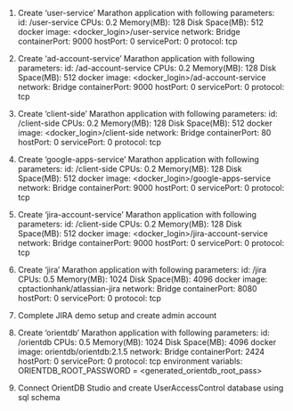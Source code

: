1. Create ‘user-service’ Marathon application with following parameters:
	id: /user-service
	CPUs: 0.2
	Memory(MB): 128
	Disk Space(MB): 512
	docker image: <docker_login>/user-service
	network: Bridge
	containerPort: 9000
	hostPort: 0
	servicePort: 0
	protocol: tcp

2. Create ‘ad-account-service’ Marathon application with following parameters:
	id: /ad-account-service
	CPUs: 0.2
	Memory(MB): 128
	Disk Space(MB): 512
	docker image: <docker_login>/ad-account-service
	network: Bridge
	containerPort: 9000
	hostPort: 0
	servicePort: 0
	protocol: tcp	

3. Create ‘client-side’ Marathon application with following parameters:
	id: /client-side
	CPUs: 0.2
	Memory(MB): 128
	Disk Space(MB): 512
	docker image: <docker_login>/client-side
	network: Bridge
	containerPort: 80
	hostPort: 0
	servicePort: 0
	protocol: tcp	

4. Create ‘google-apps-service’ Marathon application with following parameters:
	id: /client-side
	CPUs: 0.2
	Memory(MB): 128
	Disk Space(MB): 512
	docker image: <docker_login>/google-apps-service
	network: Bridge
	containerPort: 9000
	hostPort: 0
	servicePort: 0
	protocol: tcp	

5. Create ‘jira-account-service’ Marathon application with following parameters:
	id: /client-side
	CPUs: 0.2
	Memory(MB): 128
	Disk Space(MB): 512
	docker image: <docker_login>/jira-account-service
	network: Bridge
	containerPort: 9000
	hostPort: 0
	servicePort: 0
	protocol: tcp

6. Create ‘jira’ Marathon application with following parameters:
	id: /jira
	CPUs: 0.5
	Memory(MB): 1024
	Disk Space(MB): 4096
	docker image: cptactionhank/atlassian-jira
	network: Bridge
	containerPort: 8080
	hostPort: 0
	servicePort: 0
	protocol: tcp

7. Complete JIRA demo setup and create admin account

8. Create ‘orientdb’ Marathon application with following parameters:
	id: /orientdb
	CPUs: 0.5
	Memory(MB): 1024
	Disk Space(MB): 4096
	docker image: orientdb/orientdb:2.1.5
	network: Bridge
	containerPort: 2424
	hostPort: 0
	servicePort: 0
	protocol: tcp
	environment variabls: 
		ORIENTDB_ROOT_PASSWORD = <generated_orientdb_root_pass>
	
9. Connect OrientDB Studio and create UserAccessControl database using sql schema 